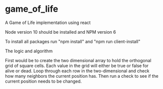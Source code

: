 # game_of_life
A Game of Life implementation using react

Node version 10 should be installed and NPM version 6

To install all packages run "npm install" and "npm run client-install"

The logic and algorithm

First would be to create the two dimensional array to hold the orthogonal grid of square cells.
Each value in the grid will either be true or false for alive or dead.
Loop through each row in the two-dimensional and check how many neighbors the current position has.
Then run a check to see if the current position needs to be changed.


